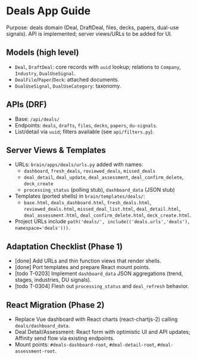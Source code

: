 # Deals App Guide

Purpose: deals domain (Deal, DraftDeal, files, decks, papers, dual-use signals). API is implemented; server views/URLs to be added for UI.

## Models (high level)
- `Deal`, `DraftDeal`: core records with `uuid` lookup; relations to `Company`, `Industry`, `DualUseSignal`.
- `DealFile`/`Paper`/`Deck`: attached documents.
- `DualUseSignal`, `DualUseCategory`: taxonomy.

## APIs (DRF)
- Base: `/api/deals/`
- Endpoints: `deals`, `drafts`, `files`, `decks`, `papers`, `du-signals`.
- List/detail via `uuid`; filters available (see `api/filters.py`).

## Server Views & Templates
- URLs: `brain/apps/deals/urls.py` added with names:
  - `dashboard`, `fresh_deals`, `reviewed_deals`, `missed_deals`
  - `deal_detail`, `deal_update`, `deal_assessment`, `deal_confirm_delete`, `deck_create`
  - `processing_status` (polling stub), `dashboard_data` (JSON stub)
- Templates (ported shells) in `brain/templates/deals/`:
  - `base.html`, `deals_dashboard.html`, `fresh_deals.html`, `reviewed_deals.html`, `missed_deal_list.html`,
    `deal_detail.html`, `deal_assessment.html`, `deal_confirm_delete.html`, `deck_create.html`.
- Project URLs include `path('deals/', include(('deals.urls','deals'), namespace='deals')))`.

## Adaptation Checklist (Phase 1)
- [done] Add URLs and thin function views that render shells.
- [done] Port templates and prepare React mount points.
- [todo T-0203] Implement `dashboard_data` JSON aggregations (trend, stages, industries, DU signals).
- [todo T-0304] Flesh out `processing_status` and `deal_refresh` behavior.

## React Migration (Phase 2)
- Replace Vue dashboard with React charts (react-chartjs-2) calling `deals/dashboard_data`.
- Deal Detail/Assessment: React form with optimistic UI and API updates; Affinity send flow via existing endpoints.
- Mount points: `#deals-dashboard-root`, `#deal-detail-root`, `#deal-assessment-root`.
